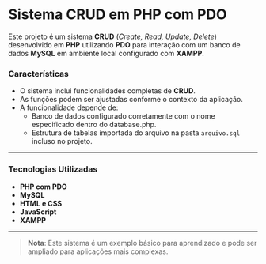 # **Sistema CRUD em PHP com PDO**  

Este projeto é um sistema **CRUD** (*Create, Read, Update, Delete*) desenvolvido em **PHP** utilizando **PDO** para interação com um banco de dados **MySQL** em ambiente local configurado com **XAMPP**.  

### **Características**  
- O sistema inclui funcionalidades completas de **CRUD**.  
- As funções podem ser ajustadas conforme o contexto da aplicação.  
- A funcionalidade depende de:  
  - Banco de dados configurado corretamente com o nome especificado dentro do database.php.  
  - Estrutura de tabelas importada do arquivo na pasta `arquivo.sql` incluso no projeto.  

---

### **Tecnologias Utilizadas**  
- **PHP com PDO**  
- **MySQL**  
- **HTML e CSS**  
- **JavaScript**  
- **XAMPP**  

---

> **Nota**: Este sistema é um exemplo básico para aprendizado e pode ser ampliado para aplicações mais complexas.  
